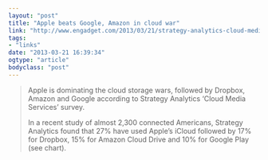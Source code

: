```yaml
---
layout: "post"
title: "Apple beats Google, Amazon in cloud war"
link: "http://www.engadget.com/2013/03/21/strategy-analytics-cloud-media-market-share/?utm_source=loopinsight.com&utm_medium=referral&utm_campaign=Feed%3A+loopinsight%2FKqJb+%28The+Loop%29"
tags: 
- "links"
date: "2013-03-21 16:39:34"
ogtype: "article"
bodyclass: "post"
---
```


> Apple is dominating the cloud storage wars, followed by Dropbox, Amazon and Google according to Strategy Analytics ‘Cloud Media Services’ survey.
> 
> In a recent study of almost 2,300 connected Americans, Strategy Analytics found that 27% have used Apple’s iCloud followed by 17% for Dropbox, 15% for Amazon Cloud Drive and 10% for Google Play (see chart).